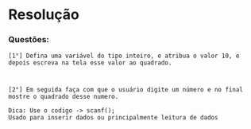 # Resolução

### Questões:
``` [1°] Defina uma variável do tipo inteiro, e atribua o valor 10, e depois escreva na tela esse valor ao quadrado. ```

# 

```[2°] Em seguida faça com que o usuário digite um número e no final mostre o quadrado desse numero.```

```
Dica: Use o codigo -> scanf();
Usado para inserir dados ou principalmente leitura de dados
```